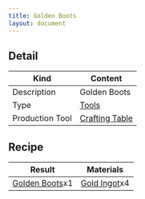 ```yaml
---
title: Golden Boots
layout: document
---
```

## Detail

|Kind|Content|
|---|---|
|Description|Golden Boots|
|Type|[Tools](Tools)|
|Production Tool|[Crafting Table](Crafting_Table)|

## Recipe

|Result|Materials|
|---|---|
|[Golden Boots](Golden_Boots)x1|[Gold Ingot](Gold_Ingot)x4|
